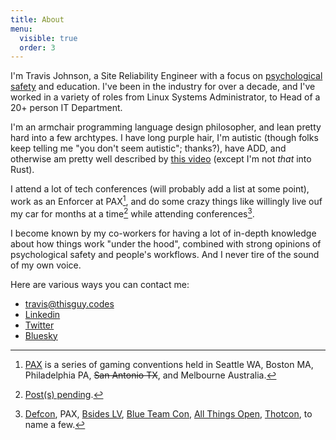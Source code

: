 ```yaml
---
title: About
menu:
  visible: true
  order: 3
---
```


I'm Travis Johnson, a Site Reliability Engineer with a focus on [psychological safety](/pages/philosophy/) and education. I've been in the industry for over a decade, and I've worked in a variety of roles from Linux Systems Administrator, to Head of a 20+ person IT Department.

I'm an armchair programming language design philosopher, and lean pretty hard into a few archtypes. I have long purple hair, I'm autistic (though folks keep telling me "you don't seem autistic"; thanks?), have ADD, and otherwise am pretty well described by [this video](https://www.youtube.com/watch?v=MZdxbf0_fPg) (except I'm not _that_ into Rust).

I attend a lot of tech conferences (will probably add a list at some point), work as an Enforcer at PAX[^PAX], and do some crazy things like willingly live ouf my car for months at a time[^car-life] while attending conferences[^cons].

I become known by my co-workers for having a lot of in-depth knowledge about how things work "under the hood", combined with strong opinions of psychological safety and people's workflows. And I never tire of the sound of my own voice.

Here are various ways you can contact me:

- [travis@thisguy.codes](mailto:travis@thisguy.codes)
- [Linkedin](https://linkedin.com/in/thisguycodes)
- [Twitter](https://twitter.com/thisguycodes)
- [Bluesky](https://thisguycodes.bsky.social)

[^PAX]: [PAX](https://www.paxsite.com/) is a series of gaming conventions held in Seattle WA, Boston MA, Philadelphia PA, ~~San Antonio TX~~, and Melbourne Australia.

[^car-life]: [Post(s) pending](/archive/car-life/).

[^cons]: [Defcon](https://defcon.org/), PAX[^PAX], [Bsides LV](https://bsideslv.org/), [Blue Team Con](https://blueteamcon.com/), [All Things Open](https://allthingsopen.org/), [Thotcon](https://www.thotcon.org/), to name a few.
